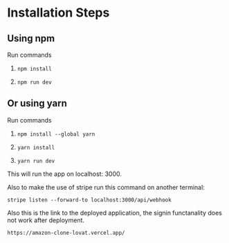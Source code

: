 # Installation Steps



## Using npm

Run commands

1) ```npm install```


2) ```npm run dev```


## Or using yarn

Run commands 

1) ```npm install --global yarn```

2) ```yarn install```

3) ```yarn run dev```

This will run the app on localhost: 3000.

Also to make the use of stripe run this command on another terminal: 

```stripe listen --forward-to localhost:3000/api/webhook```

Also this is the link to the deployed application, the signin functanality does not work after deployment.

```https://amazon-clone-lovat.vercel.app/```

